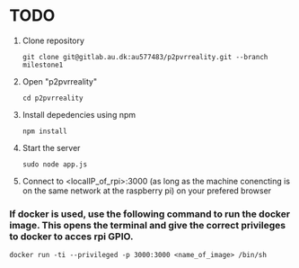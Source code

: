 # TODO

1. Clone repository

   `git clone git@gitlab.au.dk:au577483/p2pvrreality.git --branch milestone1`

2. Open "p2pvrreality"

   `cd p2pvrreality`

3. Install depedencies using npm
   
   `npm install`

4. Start the server

   `sudo node app.js`

5. Connect to <localIP_of_rpi>:3000 (as long as the machine conencting is on the same network at the raspberry pi) on your prefered browser



### If docker is used, use the following command to run the docker image. This opens the terminal and give the correct privileges to docker to acces rpi GPIO.

   `docker run -ti --privileged -p 3000:3000 <name_of_image> /bin/sh`